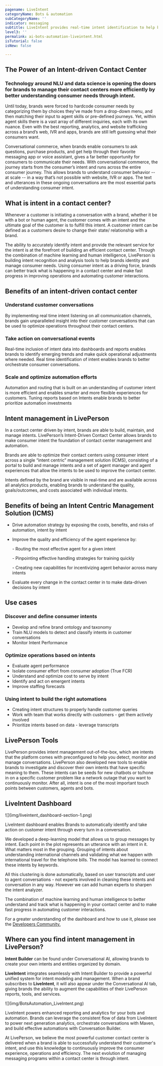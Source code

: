 ```yaml
---
pagename: LiveIntent
categoryName: Bots & automation
subCategoryName: ''
indicator: messaging
subtitle: LiveIntent provides real-time intent identification to help businesses optimize operations and enable data-driven automation programs
level3: ''
permalink: ai-bots-automation-liveintent.html
isTutorial: false
isNew: false

---
```

## The Power of an Intent-driven Contact Center

### Technology around NLU and data science is opening the doors for brands to manage their contact centers more efficiently by better understanding consumer needs through intent.

Until today, brands were forced to hardcode consumer needs by categorizing them by choices they’ve made from a drop-down menu, and then matching their input to agent skills or pre-defined journeys. Yet, within agent skills there is a vast array of different inquiries, each with its own nuance. Even with the best reporting, analytics, and website trafficking across a brand’s web, IVR and apps, brands are still left guessing what their consumers want.

Conversational commerce, when brands enable consumers to ask questions, purchase products, and get help through their favorite messaging app or voice assistant, gives a far better opportunity for consumers to communicate their needs. With conversational commerce, the journey starts from the consumer’s intent and runs across the entire consumer journey. This allows brands to understand consumer behavior -- at scale -- in a way that’s not possible with website, IVR or apps. The text and utterances in these ongoing conversations are the most essential parts of understanding consumer intent.

## What is intent in a contact center?

Whenever a customer is initiating a conversation with a brand, whether it be with a bot or human agent, the customer comes with an intent and the ultimate goal of the customer is to fulfill this intent. A customer intent can be defined as a customers desire to change their state/ relationship with a brand.

The ability to accurately identify intent and provide the relevant service for the intent is at the forefront of building an efficient contact center. Through the combination of machine learning and human intelligence, LivePerson is building intent recognition and analysis tools to help brands identity and manage consumer needs. Using consumer intent as a driving force, brands can better track what is happening in a contact center and make fast progress in improving operations and automating customer interactions.

## Benefits of an intent-driven contact center

### Understand customer conversations

By implementing real time intent listening on all communication channels, brands gain unparalleled insight into their customer conversations that can be used to optimize operations throughout their contact centers.

### Take action on conversational events

Real-time inclusion of intent data into dashboards and reports enables brands to identify emerging trends and make quick operational adjustments where needed. Real time identification of intent enables brands to better orchestrate consumer conversations.

### Scale and optimize automation efforts

Automation and routing that is built on an understanding of customer intent is more efficient and enables smarter and more flexible experiences for customers. Tuning reports based on Intents enable brands to better prioritize automation investments

## Intent management in LivePerson

In a contact center driven by intent, brands are able to build, maintain, and manage intents. LivePerson’s Intent-Driven Contact Center allows brands to make consumer intent the foundation of contact center management and automation.

Brands are able to optimize their contact centers using consumer intent across a single “intent centric” management solution (ICMS), consisting of a portal to build and manage intents and a set of agent manager and agent experiences that allow the intents to be used to improve the contact center.

Intents defined by the brand are visible in real-time and are available across all analytics products, enabling brands to understand the quality, goals/outcomes, and costs associated with individual intents.

## Benefits of being an Intent Centric Management Solution (ICMS)

* Drive automation strategy by exposing the costs, benefits, and risks of automation, intent by intent
* Improve the quality and efficiency of the agent experience by:

  \- Routing the most effective agent for a given intent

  \- Pinpointing effective handling strategies for training quickly

  \- Creating new capabilities for incentivizing agent behavior across many intents
* Evaluate every change in the contact center in to make data-driven decisions by intent

## Use cases

### Discover and define consumer intents

* Develop and refine brand ontology and taxonomy
* Train NLU models to detect and classify intents in customer conversations
* Monitor Intent Performance

### Optimize operations based on intents

* Evaluate agent performance
* Isolate consumer effort from consumer adoption (True FCR)
* Understand and optimize cost to serve by intent
* Identify and act on emergent intents
* Improve staffing forecasts

### Using intent to build the right automations

* Creating intent structures to properly handle customer queries
* Work with team that works directly with customers - get them actively involved
* Prioritize intents based on data - leverage transcripts

## LivePerson Tools

LivePerson provides intent management out-of-the-box, which are intents that the platform comes with preconfigured to help you detect, monitor and manage conversations. LivePerson also developed new tools to enable brands to investigate and discover their own intents that have specific meaning to them. These intents can be seeds for new chatbots or to/hone in on a specific customer problem like a network outage that you want to continuously monitor. After all, intent is one of the most important touch points between customers, agents and bots.

## LiveIntent Dashboard

!\[\](img/liveintent_dashboard-section-1.png)

LiveIntent dashboard enables Brands to automatically identify and take action on customer intent through every turn in a conversation.

We developed a deep-learning model that allows us to group messages by intent. Each point in the plot represents an utterance with an intent in it. What matters most in the grouping. Grouping of intents about understanding international channels and validating what we happen with international travel for the telephone bills. The model has learned to connect these intents by keywords.

All this clustering is done automatically, based on user transcripts and user to agent conversations - not experts involved in cleaning these intents and conversation in any way. However we can add human experts to sharpen the intent analyzer.

The combination of machine learning and human intelligence to better understand and track what is happening in your contact center and to make fast progress in automating customer interactions.

For a greater understanding of the dashboard and how to use it, please see the [Developers Community.](https://developers.liveperson.com/liveintent-overview.html#getting-started)

## Where can you find intent management in LivePerson?

**Intent Builder** can be found under Conversational AI, allowing brands to create your own intents and entities organized by domain.

**LiveIntent** integrates seamlessly with Intent Builder to provide a powerful unified system for intent modeling and management. When a brand subscribes to **LiveIntent**, it will also appear under the Conversational AI tab, giving brands the ability to augment the capabilities of their LivePerson reports, tools, and services.

!\[\](img/BotsAutomation_LiveIntent.png)

LiveIntent powers enhanced reporting and analytics for your bots and automation. Brands can leverage the consistent flow of data from LiveIntent to power next generation analytics, orchestrate conversations with Maven, and build effective automations with Conversation Builder.

At LivePerson, we believe the most powerful customer contact center is delivered when a brand is able to successfully understand their customer's intent, and use this knowledge to continuously improve the consumer experience, operations and efficiency. The next evolution of managing messaging programs within a contact center is through intent.

